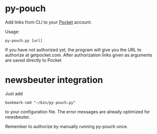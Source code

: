 py-pouch
========

Add links from CLI to your <a href="http://getpocket.com/developer/">Pocket</a> account.

Usage: 

    py-pouch.py [url]

If you have not authorized yet, the program will give you the URL to authorize at getpocket.com. After authorization links given as arguments are saved directly to Pocket


newsbeuter integration
======================

Just add

    bookmark-cmd "~/bin/py-pouch.py"
  
to your configuration file. The error messages are already optimized for newsbeuter.

Remember to authorize by manually running py-pouch once.
